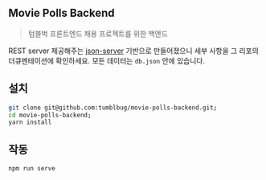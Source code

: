 Movie Polls Backend
--------------------
> 텀블벅 프론트엔드 채용 프로젝트를 위한 백엔드

REST server 제공해주는 [json-server](https://github.com/typicode/json-server) 기반으로 만들어졌으니 세부 사항을 그 리포의 더큐멘테이션에 확인하세요. 모든 데이터는 `db.json` 안에 있습니다.

## 설치 

```bash
git clone git@github.com:tumblbug/movie-polls-backend.git;
cd movie-polls-backend;
yarn install 
```

## 작동

```bash
npm run serve
```